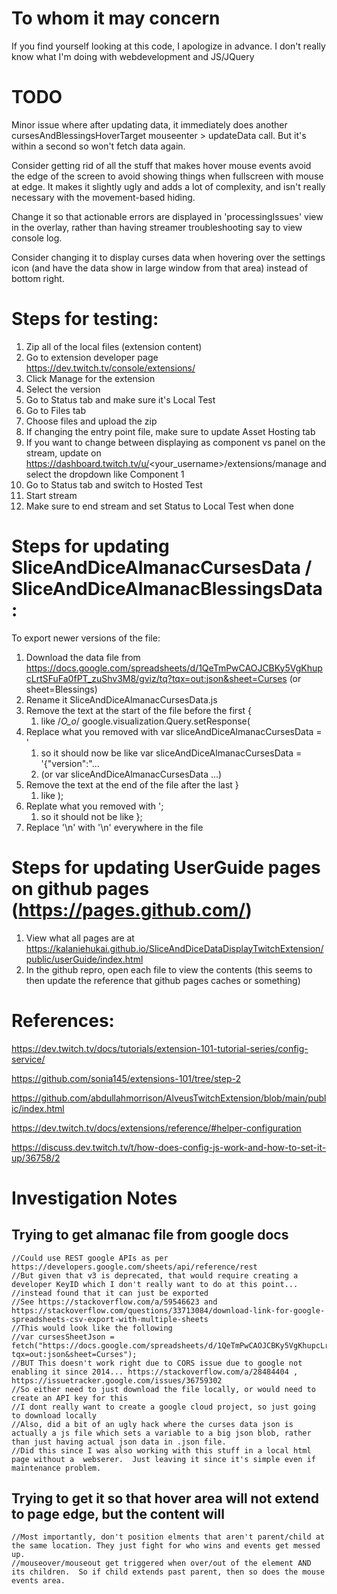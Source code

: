 # To whom it may concern
If you find yourself looking at this code, I apologize in advance.  I don't really know what I'm doing with webdevelopment and JS/JQuery


# TODO

Minor issue where after updating data, it immediately does another cursesAndBlessingsHoverTarget mouseenter > updateData call.  But it's within a second so won't fetch data again.

Consider getting rid of all the stuff that makes hover mouse events avoid the edge of the screen to avoid showing things when fullscreen with mouse at edge.  It makes it slightly ugly and adds a lot of complexity, and isn't really necessary with the movement-based hiding.

Change it so that actionable errors are displayed in 'processingIssues' view in the overlay, rather than having streamer troubleshooting say to view console log.

Consider changing it to display curses data when hovering over the settings icon (and have the data show in large window from that area) instead of bottom right.

# Steps for testing:
1. Zip all of the local files (extension content)
1. Go to extension developer page https://dev.twitch.tv/console/extensions/
1. Click Manage for the extension
1. Select the version
1. Go to Status tab and make sure it's Local Test
1. Go to Files tab
1. Choose files and upload the zip
1. If changing the entry point file, make sure to update Asset Hosting tab 
1. If you want to change between displaying as component vs panel on the stream, update on https://dashboard.twitch.tv/u/<your_username>/extensions/manage and select the dropdown like Component 1 
1. Go to Status tab and switch to Hosted Test
1. Start stream
1. Make sure to end stream and set Status to Local Test when done

# Steps for updating SliceAndDiceAlmanacCursesData / SliceAndDiceAlmanacBlessingsData:
To export newer versions of the file:
1. Download the data file from https://docs.google.com/spreadsheets/d/1QeTmPwCAOJCBKy5VgKhupcLrtSFuFa0fPT_zuShv3M8/gviz/tq?tqx=out:json&sheet=Curses (or sheet=Blessings)
2. Rename it SliceAndDiceAlmanacCursesData.js
3. Remove the text at the start of the file before the first { 
    1. like /*O_o*/ google.visualization.Query.setResponse(
4. Replace what you removed with var sliceAndDiceAlmanacCursesData = '  
    1. so it should now be like var sliceAndDiceAlmanacCursesData = '{"version":"...
    2. (or var sliceAndDiceAlmanacCursesData ...) 
5. Remove the text at the end of the file after the last }
    1. like );
6. Replate what you removed with ';
    1. so it should not be like };
7. Replace '\n' with '\\n' everywhere in the file

# Steps for updating UserGuide pages on github pages  (https://pages.github.com/)
1. View what all pages are at https://kalaniehukai.github.io/SliceAndDiceDataDisplayTwitchExtension/public/userGuide/index.html
2. In the github repro, open each file to view the contents (this seems to then update the reference that github pages caches or something)

# References:

https://dev.twitch.tv/docs/tutorials/extension-101-tutorial-series/config-service/

https://github.com/sonia145/extensions-101/tree/step-2

https://github.com/abdullahmorrison/AlveusTwitchExtension/blob/main/public/index.html

https://dev.twitch.tv/docs/extensions/reference/#helper-configuration

https://discuss.dev.twitch.tv/t/how-does-config-js-work-and-how-to-set-it-up/36758/2



# Investigation Notes

## Trying to get almanac file from google docs
    //Could use REST google APIs as per https://developers.google.com/sheets/api/reference/rest
    //But given that v3 is deprecated, that would require creating a developer KeyID which I don't really want to do at this point...
    //instead found that it can just be exported
    //See https://stackoverflow.com/a/59546623 and https://stackoverflow.com/questions/33713084/download-link-for-google-spreadsheets-csv-export-with-multiple-sheets
    //This would look like the following
    //var cursesSheetJson = fetch("https://docs.google.com/spreadsheets/d/1QeTmPwCAOJCBKy5VgKhupcLrtSFuFa0fPT_zuShv3M8/gviz/tq?tqx=out:json&sheet=Curses");
    //BUT This doesn't work right due to CORS issue due to google not enabling it since 2014... https://stackoverflow.com/a/28484404 , https://issuetracker.google.com/issues/36759302	
    //So either need to just download the file locally, or would need to create an API key for this
    //I dont really want to create a google cloud project, so just going to download locally
    //Also, did a bit of an ugly hack where the curses data json is actually a js file which sets a variable to a big json blob, rather than just having actual json data in .json file.
    //Did this since I was also working with this stuff in a local html page without a  webserer.  Just leaving it since it's simple even if maintenance problem.
   
## Trying to get it so that hover area will not extend to page edge, but the content will
    //Most importantly, don't position elments that aren't parent/child at the same location. They just fight for who wins and events get messed up.
    //mouseover/mouseout get triggered when over/out of the element AND its children.  So if child extends past parent, then so does the mouse events area.